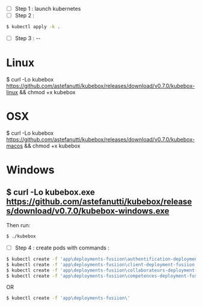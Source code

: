 * [ ] Step 1 : launch kubernetes
* [ ] Step 2 :
```sh
$ kubectl apply -k .
```

* [ ] Step 3 : 
--
# Linux
$ curl -Lo kubebox https://github.com/astefanutti/kubebox/releases/download/v0.7.0/kubebox-linux && chmod +x kubebox
# OSX
$ curl -Lo kubebox https://github.com/astefanutti/kubebox/releases/download/v0.7.0/kubebox-macos && chmod +x kubebox
# Windows
$ curl -Lo kubebox.exe https://github.com/astefanutti/kubebox/releases/download/v0.7.0/kubebox-windows.exe
--

Then run:
```sh
$ ./kubebox
```


* [ ] Step 4 :
create pods with commands :
```sh
$ kubectl create -f 'app\deployments-fusiion\authentification-deployment-fusiion.yaml'
$ kubectl create -f 'app\deployments-fusiion\client-deployment-fusiion.yaml'
$ kubectl create -f 'app\deployments-fusiion\collaborateurs-deployment-fusiion.yaml'
$ kubectl create -f 'app\deployments-fusiion\competences-deployment-fusiion.yaml'
```
OR 
```sh
$ kubectl create -f 'app\deployments-fusiion\'
```